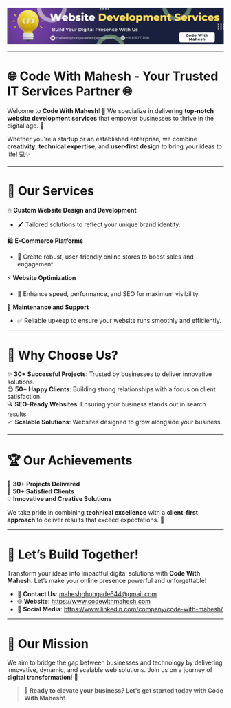 ![Banner](https://github.com/CodeWithMahesh-com/.github/blob/main/profile/Banner.jpeg)  

---

# **🌐 Code With Mahesh - Your Trusted IT Services Partner 🌐**  
Welcome to **Code With Mahesh**! 🎉 We specialize in delivering **top-notch website development services** that empower businesses to thrive in the digital age. 🚀  

Whether you're a startup or an established enterprise, we combine **creativity**, **technical expertise**, and **user-first design** to bring your ideas to life! 💻✨  

---

# **💼 Our Services**  
🔥 **Custom Website Design and Development**  
- 🖌️ Tailored solutions to reflect your unique brand identity.  

🛍️ **E-Commerce Platforms**  
- 🌟 Create robust, user-friendly online stores to boost sales and engagement.  

⚡ **Website Optimization**  
- 🚀 Enhance speed, performance, and SEO for maximum visibility.  

🔧 **Maintenance and Support**  
- ✅ Reliable upkeep to ensure your website runs smoothly and efficiently.  

---

# **🎯 Why Choose Us?**  
✨ **30+ Successful Projects**: Trusted by businesses to deliver innovative solutions.  
😊 **50+ Happy Clients**: Building strong relationships with a focus on client satisfaction.  
🔍 **SEO-Ready Websites**: Ensuring your business stands out in search results.  
📈 **Scalable Solutions**: Websites designed to grow alongside your business.  

---

# **🏆 Our Achievements**  
🎉 **30+ Projects Delivered**  
🙌 **50+ Satisfied Clients**  
💡 **Innovative and Creative Solutions**  

We take pride in combining **technical excellence** with a **client-first approach** to deliver results that exceed expectations. 🌟  

---

# **🤝 Let’s Build Together!**  
Transform your ideas into impactful digital solutions with **Code With Mahesh**. Let’s make your online presence powerful and unforgettable!  

- 📧 **Contact Us**:  maheshghongade644@gmail.com 
- 🌐 **Website**: https://www.codewithmahesh.com  
- 📱 **Social Media**: https://www.linkedin.com/company/code-with-mahesh/ 

---

# **📌 Our Mission**  
We aim to bridge the gap between businesses and technology by delivering innovative, dynamic, and scalable web solutions. Join us on a journey of **digital transformation**! 🚀  

> **🌟 Ready to elevate your business? Let's get started today with Code With Mahesh!**  
